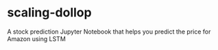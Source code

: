 # scaling-dollop
A stock prediction Jupyter Notebook that helps you predict the price for Amazon using LSTM
